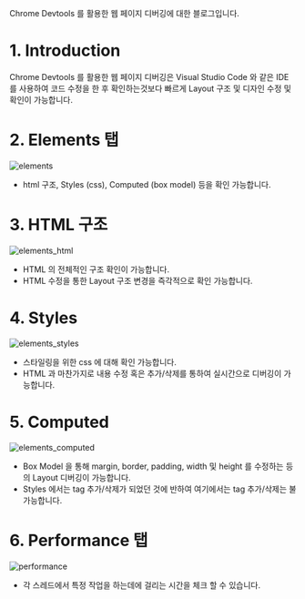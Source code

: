 Chrome Devtools 를 활용한 웹 페이지 디버깅에 대한 블로그입니다.

# 1. Introduction
Chrome Devtools 를 활용한 웹 페이지 디버깅은 Visual Studio Code 와 같은 IDE 를 사용하여 코드 수정을 한 후 확인하는것보다 빠르게 Layout 구조 및 디자인 수정 및 확인이 가능합니다.

# 2. Elements 탭
![elements](https://user-images.githubusercontent.com/58318174/92317748-3de14200-f03f-11ea-89e1-24bf4f2eca06.png)
* html 구조, Styles (css), Computed (box model) 등을 확인 가능합니다.

# 3. HTML 구조
![elements_html](https://user-images.githubusercontent.com/58318174/92317750-3fab0580-f03f-11ea-8698-a4f6b4f050a5.png)
* HTML 의 전체적인 구조 확인이 가능합니다.
* HTML 수정을 통한 Layout 구조 변경을 즉각적으로 확인 가능합니다.

# 4. Styles
![elements_styles](https://user-images.githubusercontent.com/58318174/92317752-40dc3280-f03f-11ea-9a1c-9f22dcd9c04a.png)
* 스타일링을 위한 css 에 대해 확인 가능합니다.
* HTML 과 마찬가지로 내용 수정 혹은 추가/삭제를 통하여 실시간으로 디버깅이 가능합니다.

# 5. Computed
![elements_computed](https://user-images.githubusercontent.com/58318174/92317749-3f126f00-f03f-11ea-8f69-d4d13529ac97.png)
* Box Model 을 통해 margin, border, padding, width 및 height 를 수정하는 등의 Layout 디버깅이 가능합니다.
* Styles 에서는 tag 추가/삭제가 되었던 것에 반하여 여기에서는 tag 추가/삭제는 불가능합니다.

# 6. Performance 탭
![performance](https://user-images.githubusercontent.com/58318174/92317753-4174c900-f03f-11ea-9d45-bfb9a558d310.png)

* 각 스레드에서 특정 작업을 하는데에 걸리는 시간을 체크 할 수 있습니다.
